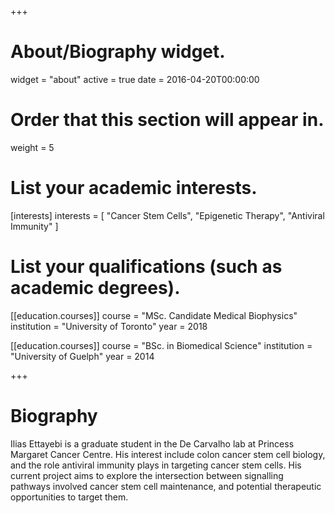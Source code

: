 +++
# About/Biography widget.
widget = "about"
active = true
date = 2016-04-20T00:00:00

# Order that this section will appear in.
weight = 5

# List your academic interests.
[interests]
  interests = [
    "Cancer Stem Cells",
    "Epigenetic Therapy",
    "Antiviral Immunity"
  ]

# List your qualifications (such as academic degrees).
[[education.courses]]
  course = "MSc. Candidate Medical Biophysics"
  institution = "University of Toronto"
  year = 2018

[[education.courses]]
  course = "BSc. in Biomedical Science"
  institution = "University of Guelph"
  year = 2014

 
+++

# Biography

Ilias Ettayebi is a graduate student in the De Carvalho lab at Princess Margaret Cancer Centre. His interest include colon cancer stem cell biology, and the role antiviral immunity plays in targeting cancer stem cells. 
His current project aims to explore the intersection between signalling pathways involved cancer stem cell maintenance, and potential therapeutic opportunities to target them.